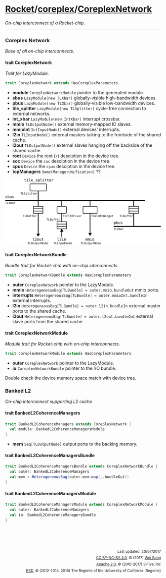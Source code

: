 [Rocket](../Readme.md)/[coreplex](../coreplex.md)/[CoreplexNetwork](https://github.com/freechipsproject/rocket-chip/blob/master/src/main/scala/coreplex/CoreplexNetwork.scala)
========================
*On-chip interconnect of a Rocket-chip.*

**********************

### Coreplex Network
*Base of all on-chip interconnects.*

#### trait CoreplexNetwork
*Trait for LazyModule.*

~~~scala
trait CoreplexNetwork extends HasCoreplexParameters
~~~

+ **module** `CoreplexNetworkModule` pointer to the generated module.
+ **sbus** `LazyModule(new TLXbar)` globally-visible high-bandwidth devices.
+ **pbus** `LazyModule(new TLXbar)` globally-visible low-bandwidth devices.
+ **tile_splitter** `LazyModule(new TLSplitter)` cycle-free connection to external networks.
+ **int_xbar** `LazyModule(new IntXbar)` interrupt crossbar.
+ **mmio** `TLOutputNode()` external memory-mapped IO slaves.
+ **mmioInt** `IntInputNode()` external devices' interrupts.
+ **l2in** `TLInputNode()` external masters talking to the frontside of the shared cache.
+ **l2out** `TLOutputNode()` external slaves hanging off the backside of the shared cache.
+ **root** `Device` the root (`/`) desciption in the device tree.
+ **soc** `Device` the `soc` desciption in the device tree.
+ **cpus** `Device` the `cpus` desciption in the device tree.
+ **topManagers** `Some(ManagerUnification)` ??

<img src="../figure/coreplex/coreplex_network.png" width="600">

#### trait CoreplexNetworkBundle
*Bundle trait for Rocket-chip with on-chip interconnects.*

~~~scala
trait CoreplexNetworkBundle extends HasCoreplexParameters
~~~

+ **outer** `CoreplexNetwork` pointer to the LazyModule.
+ **mmio** `HeterogeneousBag[TLBundle] = outer.mmio.bundleOut` mmio ports.
+ **interrupts** `HeterogeneousBag[TLBundle] = outer.mmioInt.bundleIn` external interrupts.
+ **l2in** `HeterogeneousBag[TLBundle] = outer.l2in.bundleIn` external master ports to the shared cache.
+ **l2out** `HeterogeneousBag[TLBundle] = outer.l2out.bundleOut` external slave ports from the shared cache.

#### trait CoreplexNetworkModule
*Module trait for Rocket-chip wirh on-chip interconnects.*

~~~scala
trait CoreplexNetworkModule extends HasCoreplexParameters
~~~

+ **outer** `CoreplexNetwork` pointer to the LazyModule.
+ **io** `CoreplexNetworkBundle` pointer to the I/O bundle.

Double check the device memory space match with device tree.


### Banked L2
*On-chip interconnect supporting L2 cache*

#### trait BankedL2CoherenceManagers
~~~scala
trait BankedL2CoherenceManagers extends CoreplexNetwork {
  val module: BankedL2CoherenceManagersModule
}
~~~

+ **mem** `Seq[TLOutputNode]` output ports to the backing memory.

#### trait BankedL2CoherenceManagersBundle
~~~scala
trait BankedL2CoherenceManagersBundle extends CoreplexNetworkBundle {
  val outer: BankedL2CoherenceManagers
  val mem = HeterogeneousBag(outer.mem.map(_.bundleOut))
}
~~~

#### trait BankedL2CoherenceManagersModule
~~~scala
trait BankedL2CoherenceManagersModule extends CoreplexNetworkModule {
  val outer: BankedL2CoherenceManagers
  val io: BankedL2CoherenceManagersBundle
}
~~~

<br><br><br><p align="right">
<sub>
Last updated: 20/07/2017<br>
[CC BY-NC-SA 4.0](https://creativecommons.org/licenses/by-nc-sa/4.0/), &copy; (2017) [Wei Song](mailto:wsong83@gmail.com)<br>
[Apache 2.0](https://github.com/freechipsproject/rocket-chip/blob/master/LICENSE.SiFive), &copy; (2016-2017) SiFive, Inc<br>
[BSD](https://github.com/freechipsproject/rocket-chip/blob/master/LICENSE.Berkeley), &copy; (2012-2014, 2016) The Regents of the University of California (Regents)
</sub>
</p>

